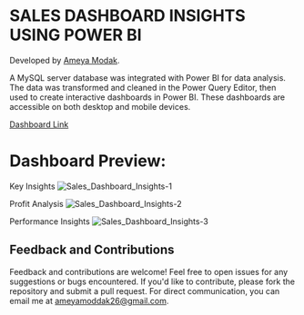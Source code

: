 # SALES DASHBOARD INSIGHTS USING POWER BI

Developed by [Ameya Modak](https://www.linkedin.com/in/ameya-modak/).

A MySQL server database was integrated with Power BI for data analysis. The data was transformed and cleaned in the Power Query Editor, then used to create interactive dashboards in Power BI. These dashboards are accessible on both desktop and mobile devices.

[Dashboard Link](https://app.powerbi.com/links/WJ7UpGLPJ5?ctid=7680f0c8-c74d-49f2-8cd4-c53d02e7533d&pbi_source=linkShare&bookmarkGuid=42de7928-5140-458e-9a9e-583f458273b2)

# Dashboard Preview:
Key Insights
![Sales_Dashboard_Insights-1](https://github.com/ameya182003/Sales_DashBoard_Insights_using_PowerBI/assets/115361241/46c8e55d-a25c-4ef9-a086-1e8a885b89c6)

Profit Analysis
![Sales_Dashboard_Insights-2](https://github.com/ameya182003/Sales_DashBoard_Insights_using_PowerBI/assets/115361241/0ec4b6c9-75a6-4422-b052-ef97ca06d463)

Performance Insights
![Sales_Dashboard_Insights-3](https://github.com/ameya182003/Sales_DashBoard_Insights_using_PowerBI/assets/115361241/a8b7893d-2f8f-4139-b57d-8322c825eeb4)

## Feedback and Contributions

Feedback and contributions are welcome! Feel free to open issues for any suggestions or bugs encountered. If you'd like to contribute, please fork the repository and submit a pull request. For direct communication, you can email me at [ameyamoddak26@gmail.com](mailto:ameyamoddak26@gmail.com).
